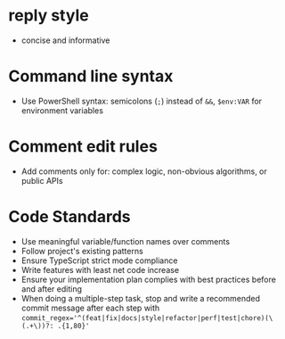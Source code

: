 # reply style

- concise and informative

# Command line syntax

- Use PowerShell syntax: semicolons (`;`) instead of `&&`, `$env:VAR` for environment variables

# Comment edit rules

- Add comments only for: complex logic, non-obvious algorithms, or public APIs

# Code Standards

- Use meaningful variable/function names over comments
- Follow project's existing patterns
- Ensure TypeScript strict mode compliance
- Write features with least net code increase
- Ensure your implementation plan complies with best practices before and after editing
- When doing a multiple-step task, stop and write a recommended commit message after each step with `commit_regex='^(feat|fix|docs|style|refactor|perf|test|chore)(\(.+\))?: .{1,80}'`

